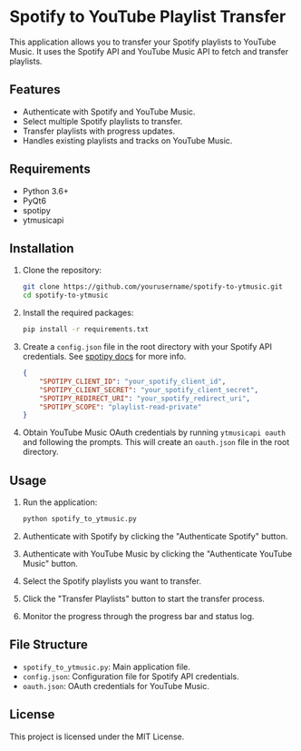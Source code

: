 # Spotify to YouTube Playlist Transfer

This application allows you to transfer your Spotify playlists to YouTube Music. It uses the Spotify API and YouTube Music API to fetch and transfer playlists.

## Features

- Authenticate with Spotify and YouTube Music.
- Select multiple Spotify playlists to transfer.
- Transfer playlists with progress updates.
- Handles existing playlists and tracks on YouTube Music.

## Requirements

- Python 3.6+
- PyQt6
- spotipy
- ytmusicapi

## Installation

1. Clone the repository:
    ```sh
    git clone https://github.com/yourusername/spotify-to-ytmusic.git
    cd spotify-to-ytmusic
    ```

2. Install the required packages:
    ```sh
    pip install -r requirements.txt
    ```

3. Create a `config.json` file in the root directory with your Spotify API credentials. See [spotipy docs](https://spotipy.readthedocs.io/en/latest/#getting-started) for more info.
    ```json
    {
        "SPOTIPY_CLIENT_ID": "your_spotify_client_id",
        "SPOTIPY_CLIENT_SECRET": "your_spotify_client_secret",
        "SPOTIPY_REDIRECT_URI": "your_spotify_redirect_uri",
        "SPOTIPY_SCOPE": "playlist-read-private"
    }
    ```

4. Obtain YouTube Music OAuth credentials by running `ytmusicapi oauth` and following the prompts. This will create an `oauth.json` file in the root directory.

## Usage

1. Run the application:
    ```sh
    python spotify_to_ytmusic.py
    ```

2. Authenticate with Spotify by clicking the "Authenticate Spotify" button.

3. Authenticate with YouTube Music by clicking the "Authenticate YouTube Music" button.

4. Select the Spotify playlists you want to transfer.

5. Click the "Transfer Playlists" button to start the transfer process.

6. Monitor the progress through the progress bar and status log.

## File Structure

- `spotify_to_ytmusic.py`: Main application file.
- `config.json`: Configuration file for Spotify API credentials.
- `oauth.json`: OAuth credentials for YouTube Music.

## License

This project is licensed under the MIT License.
